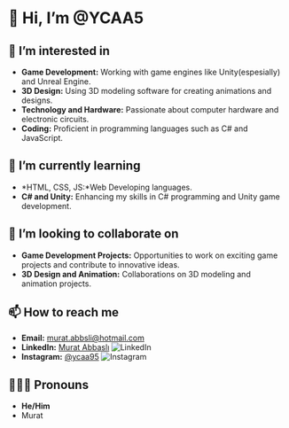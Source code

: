 # 👋 Hi, I’m @YCAA5

## 👀 I’m interested in
- **Game Development:** Working with game engines like Unity(espesially) and Unreal Engine.
- **3D Design:** Using 3D modeling software for creating animations and designs.
- **Technology and Hardware:** Passionate about computer hardware and electronic circuits.
- **Coding:** Proficient in programming languages such as C# and JavaScript.

## 🌱 I’m currently learning
- *HTML, CSS, JS:*Web Developing languages.
- **C# and Unity:** Enhancing my skills in C# programming and Unity game development.

## 💞️ I’m looking to collaborate on
- **Game Development Projects:** Opportunities to work on exciting game projects and contribute to innovative ideas.
- **3D Design and Animation:** Collaborations on 3D modeling and animation projects.

## 📫 How to reach me
- **Email:** [murat.abbsli@hotmail.com](mailto:murat.abbsli@hotmail.com)
- **LinkedIn:** [Murat Abbaslı](https://www.linkedin.com/in/murat-abbasl%C4%B1-9407a8107/) ![LinkedIn](https://img.shields.io/badge/LinkedIn-blue?style=flat&logo=linkedin)
- **Instagram:** [@ycaa95](https://www.instagram.com/ycaa95/) ![Instagram](https://img.shields.io/badge/Instagram-red?style=flat&logo=instagram)
## 🧑🏻‍💻 Pronouns
- **He/Him**
- Murat
